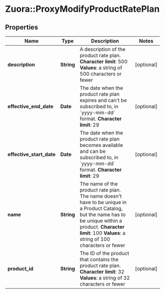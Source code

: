 # Zuora::ProxyModifyProductRatePlan

## Properties
Name | Type | Description | Notes
------------ | ------------- | ------------- | -------------
**description** | **String** | A description of the product rate plan. **Character limit**: 500 **Values**: a string of 500 characters or fewer  | [optional] 
**effective_end_date** | **Date** |  The date when the product rate plan expires and can&#39;t be subscribed to, in &#x60;yyyy-mm-dd&#x60; format. **Character limit**: 29  | [optional] 
**effective_start_date** | **Date** |  The date when the product rate plan becomes available and can be subscribed to, in &#x60;yyyy-mm-dd&#x60; format. **Character limit**: 29  | [optional] 
**name** | **String** | The name of the product rate plan. The name doesn&#39;t have to be unique in a Product Catalog, but the name has to be unique within a product. **Character limit**: 100 **Values**: a string of 100 characters or fewer  | [optional] 
**product_id** | **String** | The ID of the product that contains the product rate plan. **Character limit**: 32 **Values**: a string of 32 characters or fewer  | [optional] 


